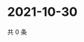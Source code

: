 # 2021-10-30

共 0 条

<!-- BEGIN WEIBO -->
<!-- 最后更新时间 Sat Oct 30 2021 07:11:44 GMT+0800 (China Standard Time) -->

<!-- END WEIBO -->

